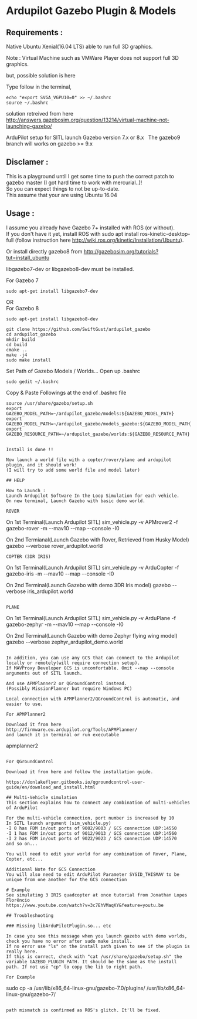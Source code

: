 # Ardupilot Gazebo Plugin & Models

## Requirements :
Native Ubuntu Xenial(16.04 LTS) able to run full 3D graphics.

Note : Virtual Machine such as VMWare Player does not support full 3D graphics.

but, possible solution is here

Type follow in the terminal,
````
echo "export SVGA_VGPU10=0" >> ~/.bashrc
source ~/.bashrc
````
solution retreived from here http://answers.gazebosim.org/question/13214/virtual-machine-not-launching-gazebo/

ArduPilot setup for SITL launch
Gazebo version 7.x or 8.x  
The gazebo9 branch will works on gazebo >= 9.x  

## Disclamer :
This is a playground until I get some time to push the correct patch to gazebo master (I got hard time to work with mercurial..)!  
So you can expect things to not be up-to-date.  
This assume that your are using Ubuntu 16.04

## Usage :
I assume you already have Gazebo 7+ installed with ROS (or without).  
If you don't have it yet, install ROS with sudo apt install ros-kinetic-desktop-full
(follow instruction here http://wiki.ros.org/kinetic/Installation/Ubuntu).  

Or install directly gazebo8 from http://gazebosim.org/tutorials?tut=install_ubuntu  

libgazebo7-dev or libgazebo8-dev must be installed.

For Gazebo 7
````
sudo apt-get install libgazebo7-dev
````
OR  
For Gazebo 8
````
sudo apt-get install libgazebo8-dev
````
````
git clone https://github.com/SwiftGust/ardupilot_gazebo
cd ardupilot_gazebo
mkdir build
cd build
cmake ..
make -j4
sudo make install
````
Set Path of Gazebo Models / Worlds...
Open up .bashrc
````
sudo gedit ~/.bashrc
````
Copy & Paste Followings at the end of .bashrc file
````
source /usr/share/gazebo/setup.sh
export GAZEBO_MODEL_PATH=~/ardupilot_gazebo/models:${GAZEBO_MODEL_PATH}
export GAZEBO_MODEL_PATH=~/ardupilot_gazebo/models_gazebo:${GAZEBO_MODEL_PATH}
export GAZEBO_RESOURCE_PATH=~/ardupilot_gazebo/worlds:${GAZEBO_RESOURCE_PATH}
````


````

Install is done !!

Now launch a world file with a copter/rover/plane and ardupilot plugin, and it should work!
(I will try to add some world file and model later)

## HELP

How to Launch :  
Launch Ardupilot Software In the Loop Simulation for each vehicle.
On new terminal, Launch Gazebo with basic demo world.

ROVER

````
On 1st Terminal(Launch Ardupilot SITL)
sim_vehicle.py -v APMrover2 -f gazebo-rover  -m --mav10 --map --console -I0

On 2nd Termianal(Launch Gazebo with Rover, Retrieved from Husky Model)
gazebo --verbose rover_ardupilot.world

````
COPTER (3DR IRIS)
````
On 1st Terminal(Launch Ardupilot SITL)
sim_vehicle.py -v ArduCopter -f gazebo-iris  -m --mav10 --map --console -I0

On 2nd Terminal(Launch Gazebo with demo 3DR Iris model)
gazebo --verbose iris_ardupilot.world
````

PLANE
````
On 1st Terminal(Launch Ardupilot SITL)
sim_vehicle.py -v ArduPlane -f gazebo-zephyr  -m --mav10 --map --console -I0

On 2nd Terminal(Launch Gazebo with demo Zephyr flying wing model)
gazebo --verbose zephyr_ardupilot_demo.world
````

In addition, you can use any GCS that can connect to the Ardupilot locally or remotely(will require connection setup).
If MAVProxy Developer GCS is uncomfortable. Omit --map --console arguments out of SITL launch.

And use APMPlanner2 or QGroundControl instead.
(Possibly MissionPlanner but require Windows PC)

Local connection with APMPlanner2/QGroundControl is automatic, and easier to use.

For APMPlanner2

Download it from here http://firmware.eu.ardupilot.org/Tools/APMPlanner/
and launch it in terminal or run executable

````
apmplanner2
````

For QGroundControl

Download it from here and follow the installation guide.

https://donlakeflyer.gitbooks.io/qgroundcontrol-user-guide/en/download_and_install.html

## Multi-Vehicle simulation
This section explains how to connect any combination of multi-vehicles of ArduPilot

For the multi-vehicle connection, port number is increased by 10
In SITL launch argument (sim_vehicle.py)
-I 0 has FDM in/out ports of 9002/9003 / GCS connection UDP:14550
-I 1 has FDM in/out ports of 9012/9013 / GCS connection UDP:14560
-I 2 has FDM in/out ports of 9022/9023 / GCS connection UDP:14570
and so on...

You will need to edit your world for any combination of Rover, Plane, Copter, etc...

Additional Note for GCS Connection
You will also need to edit ArduPilot Parameter SYSID_THISMAV to be unique from one another for the GCS connection

# Example
See simulating 3 IRIS quadcopter at once tutorial from Jonathan Lopes Florêncio
https://www.youtube.com/watch?v=3c7EhVMaqKY&feature=youtu.be

## Troubleshooting

### Missing libArduPilotPlugin.so... etc

In case you see this message when you launch gazebo with demo worlds, check you have no error after sudo make install.  
If no error use "ls" on the install path given to see if the plugin is really here.  
If this is correct, check with "cat /usr/share/gazebo/setup.sh" the variable GAZEBO_PLUGIN_PATH. It should be the same as the install path. If not use "cp" to copy the lib to right path.

For Example

````
sudo cp -a /usr/lib/x86_64-linux-gnu/gazebo-7.0/plugins/ /usr/lib/x86_64-linux-gnu/gazebo-7/
````

path mismatch is confirmed as ROS's glitch. It'll be fixed.
